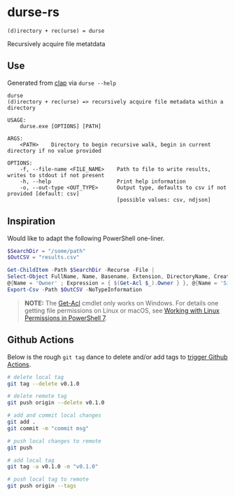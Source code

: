 # durse-rs

<!--[![Build Status](https://dev.azure.com/curtisalexander/durse-rs/_apis/build/status/curtisalexander.durse-rs%20(9)?branchName=master)](https://dev.azure.com/curtisalexander/durse-rs/_build/latest?definitionId=17&branchName=master) -->

```
(d)irectory + rec(urse) = durse
```

Recursively acquire file metatdata

## Use
Generated from [clap](https://crates.io/crates/clap) via `durse --help`

```
durse
(d)irectory + rec(urse) => recursively acquire file metadata within a directory

USAGE:
    durse.exe [OPTIONS] [PATH]

ARGS:
    <PATH>    Directory to begin recursive walk, begin in current directory if no value provided

OPTIONS:
    -f, --file-name <FILE_NAME>    Path to file to write results, writes to stdout if not present
    -h, --help                     Print help information
    -o, --out-type <OUT_TYPE>      Output type, defaults to csv if not provided [default: csv]
                                   [possible values: csv, ndjson]
```

## Inspiration

Would like to adapt the following PowerShell one-liner.

```powershell
$SearchDir = "/some/path"
$OutCSV = "results.csv"

Get-ChildItem -Path $SearchDir -Recurse -File |
Select-Object FullName, Name, Basename, Extension, DirectoryName, CreationTime, LastAccessTime, LastWriteTime, `
@{Name = 'Owner' ; Expression = { $(Get-Acl $_).Owner } }, @{Name = 'Size KB'; Expression = { $_.Length / 1KB } } |
Export-Csv -Path $OutCSV -NoTypeInformation
```

> **NOTE:** The [Get-Acl]() cmdlet only works on Windows.  For details one getting file permissions on Linux or macOS, see [Working with Linux Permissions in PowerShell 7](https://petri.com/working-with-linux-permissions-in-powershell-7).

## Github Actions
Below is the rough `git tag` dance to delete and/or add tags to [trigger Github Actions](https://github.com/curtisalexander/readstat-rs/blob/main/.github/workflows/main.yml#L7-L10).

```sh
# delete local tag
git tag --delete v0.1.0

# delete remote tag
git push origin --delete v0.1.0

# add and commit local changes
git add .
git commit -m "commit msg"

# push local changes to remote
git push

# add local tag
git tag -a v0.1.0 -m "v0.1.0"

# push local tag to remote
git push origin --tags
```